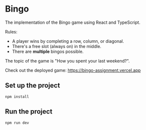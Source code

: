 # Bingo

The implementation of the Bingo game using React and TypeScript.

Rules:
- A player wins by completing a row, column, or diagonal.
- There's a free slot (always on) in the middle.
- There are **multiple** bingos possible.

The topic of the game is "How you spent your last weekend?".

Check out the deployed game: https://bingo-assignment.vercel.app

## Set up the project

```shell
npm install
```

## Run the project

```shell
npm run dev
```
